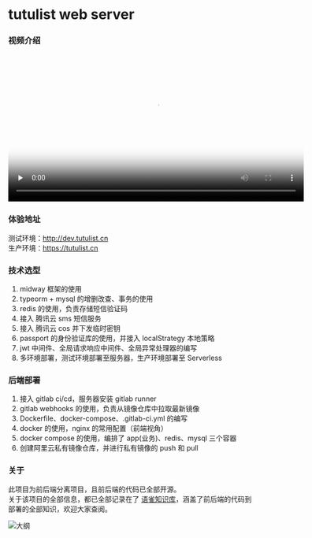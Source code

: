 # tutulist web server
### 视频介绍
<video id="video" src="
https://public-photo-bed.oss-cn-hangzhou.aliyuncs.com/github/%20tutulist%20%E4%BB%8B%E7%BB%8D.mov" controls="" preload="none" poster="封面" width="600">
    <source id="mp4" src="mp4格式视频" type="video/mp4">
</video>

### 体验地址
测试环境：http://dev.tutulist.cn <br/>
生产环境：https://tutulist.cn

### 技术选型
1. midway 框架的使用
2. typeorm + mysql 的增删改查、事务的使用
3. redis 的使用，负责存储短信验证码
4. 接入 腾讯云 sms 短信服务
5. 接入 腾讯云 cos 并下发临时密钥
6. passport 的身份验证库的使用，并接入 localStrategy 本地策略
7. jwt 中间件、全局请求响应中间件、全局异常处理器的编写
8. 多环境部署，测试环境部署至服务器，生产环境部署至 Serverless

### 后端部署
1. 接入 gitlab ci/cd，服务器安装 gitlab runner
2. gitlab webhooks 的使用，负责从镜像仓库中拉取最新镜像
3. Dockerfile、docker-compose、.gitlab-ci.yml 的编写
4. docker 的使用，nginx 的常用配置（前端视角）
5. docker compose 的使用，编排了 app(业务)、redis、mysql 三个容器
6. 创建阿里云私有镜像仓库，并进行私有镜像的 push 和 pull


### 关于
此项目为前后端分离项目，且前后端的代码已全部开源。<br/>
关于该项目的全部信息，都已全部记录在了 [语雀知识库](https://www.yuque.com/aiyouwai/tutulist)，涵盖了前后端的代码到部署的全部知识，欢迎大家查阅。

![大纲](https://public-photo-bed.oss-cn-hangzhou.aliyuncs.com/github/iShot_2022-11-05_23.12.09.png)



